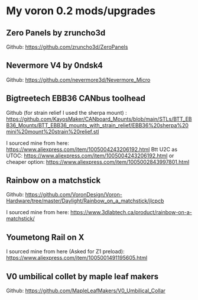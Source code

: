 

# My voron 0.2 mods/upgrades


## Zero Panels by zruncho3d

Github: https://github.com/zruncho3d/ZeroPanels



## Nevermore V4 by 0ndsk4

Github: https://github.com/nevermore3d/Nevermore_Micro



## Bigtreetech EBB36 CANbus toolhead

Github (for strain relief I used the sherpa mount) : https://github.com/KayosMaker/CANboard_Mounts/blob/main/STLs/BTT_EBB36_Mounts/BTT_EBB36_mounts_with_strain_relief/EBB36%20sherpa%20mini%20mount%20strain%20relief.stl

I sourced mine from here: https://www.aliexpress.com/item/1005004243206192.html
Btt U2C as UTOC: https://www.aliexpress.com/item/1005004243206192.html or cheaper option: https://www.aliexpress.com/item/1005002843997801.html



## Rainbow on a matchstick

Github: https://github.com/VoronDesign/Voron-Hardware/tree/master/Daylight/Rainbow_on_a_matchstick/jlcpcb

I sourced mine from here: https://www.3dlabtech.ca/product/rainbow-on-a-matchstick/



## Youmetong Rail on X

I sourced mine from here (Asked for Z1 preload): https://www.aliexpress.com/item/1005001491195605.html



## V0 umbilical collet by maple leaf makers

Github: https://github.com/MapleLeafMakers/V0_Umbilical_Collar
